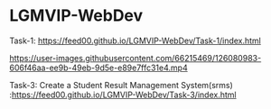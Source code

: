 # LGMVIP-WebDev
Task-1: https://feed00.github.io/LGMVIP-WebDev/Task-1/index.html



https://user-images.githubusercontent.com/66215469/126080983-606f46aa-ee9b-49eb-9d5e-e89e7ffc31e4.mp4


Task-3: Create a Student Result Management System(srms)
       :https://feed00.github.io/LGMVIP-WebDev/Task-3/index.html




